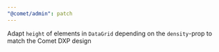 ```yaml
---
"@comet/admin": patch
---
```


Adapt `height` of elements in `DataGrid` depending on the `density`-prop to match the Comet DXP design

